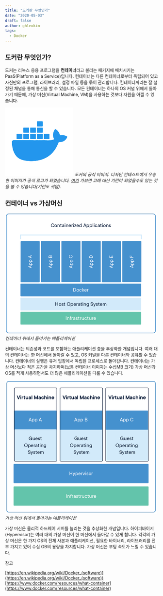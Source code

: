 ```yaml
---
title: "도커란 무엇인가"
date: "2020-05-03"
draft: false
author: ghleokim
tags:
  - Docker
---
```


## 도커란 무엇인가?

도커는 리눅스 응용 프로그램을 **컨테이너**라고 불리는 패키지에 배치시키는 PaaS(Platform as a Service)입니다. 컨테이너는 다른 컨테이너로부터 독립되어 있고 자신만의 프로그램, 라이브러리, 설정 파일 등을 묶어 관리합니다. 컨테이너끼리는 잘 설정된 채널을 통해 통신을 할 수 있습니다. 모든 컨테이너는 하나의 OS 커널 위에서 돌아가기 때문에, 가상 머신(Virtual Machine, VM)을 사용하는 것보다 자원을 아낄 수 있습니다.

![docker](docker.png) _도커의 공식 이미지. 디자인 컨테스트에서 우승한 이미지가 공식 로고가 되었습니다. [여기](https://99designs.com/logo-design/contests/create-cool-open-source-project-logo-219415/entries) 가보면 고래 대신 기린이 되었을수도 있는 것을 볼 수 있습니다(기린도 귀엽)._

## 컨테이너 vs 가상머신

![docker-vs-vm(1)](docker-vs-vm-1.png) _컨테이너 위에서 돌아가는 애플리케이션_

컨테이너는 의존성과 코드를 포함하는 애플리케이션 층을 추상화한 개념입니다. 여러 대의 컨테이너는 한 머신에서 돌아갈 수 있고, OS 커널을 다른 컨테이너와 공유할 수 있습니다. 컨테이너의 실행은 유저 입장에서 독립된 프로세스로 돌아갑니다. 컨테이너는 가상 머신보다 적은 공간을 차지하며(보통 컨테이너 이미지는 수십MB 크기) 가상 머신과 OS를 적게 사용하면서도 더 많은 애플리케이션을 다룰 수 있습니다.

![docker-vs-vm(2)](docker-vs-vm-2.png) _가상 머신 위에서 돌아가는 애플리케이션_

가상 머신은 물리적 하드웨어 서버를 늘리는 것을 추상화한 개념입니다. 하이퍼바이저(Hypervisor)는 여러 대의 가상 머신이 한 머신에서 돌아갈 수 있게 합니다. 각각의 가상 머신은 한 가지 OS의 전체 사본과 애플리케이션, 필요한 바이너리, 라이브러리를 전부 가지고 있어 수십 GB의 용량을 차지합니다. 가상 머신은 부팅 속도가 느릴 수 있습니다.

참고

[https://en.wikipedia.org/wiki/Docker_(software)](https://en.wikipedia.org/wiki/Docker_(software))
[https://www.docker.com/resources/what-container](https://www.docker.com/resources/what-container)